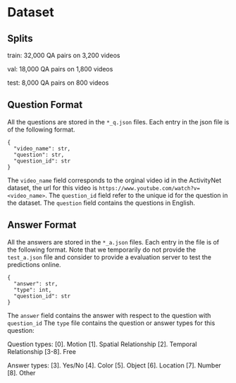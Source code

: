 # Dataset

## Splits
train: 32,000 QA pairs on 3,200 videos

val: 18,000 QA pairs on 1,800 videos

test: 8,000 QA pairs on 800 videos

## Question Format
All the questions are stored in the `*_q.json` files. Each entry in the json file is of the following format.

```
{
  "video_name": str, 
  "question": str, 
  "question_id": str
}
```
The `video_name` field corresponds to the orginal video id in the ActivityNet dataset, the url for this video is `https://www.youtube.com/watch?v=<video_name>`. The `question_id` field refer to the unique id for the question in the dataset. The `question` field contains the questions in English.


## Answer Format
All the answers are stored in the `*_a.json` files. Each entry in the file is of the following format. Note that we temporarily do not provide the `test_a.json` file and consider to provide a evaluation server to test the predictions online. 

```
{
  "answer": str, 
  "type": int, 
  "question_id": str
}
```

The `answer` field contains the answer with respect to the question with `question_id`
The `type` file contains the question or answer types for this question: 

Question types: [0]. Motion  [1]. Spatial Relationship  [2]. Temporal Relationship  [3-8]. Free

Answer types: [3]. Yes/No  [4]. Color  [5]. Object  [6]. Location  [7]. Number  [8]. Other


